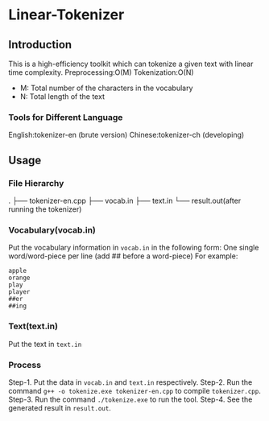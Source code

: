 # Linear-Tokenizer
## Introduction
This is a high-efficiency toolkit which can tokenize a given text with linear time complexity.
Preprocessing:O(M)
Tokenization:O(N)
- M: Total number of the characters in the vocabulary
- N: Total length of the text
### Tools for Different Language
English:tokenizer-en (brute version)
Chinese:tokenizer-ch (developing)
## Usage
### File Hierarchy
.
├── tokenizer-en.cpp
├── vocab.in
├── text.in
└── result.out(after running the tokenizer)
### Vocabulary(vocab.in)
Put the vocabulary information in `vocab.in` in the following form:
One single word/word-piece per line (add ## before a word-piece)
For example:
```
apple
orange
play
player
##er
##ing
```
### Text(text.in)
Put the text in `text.in`
### **Process**
Step-1. Put the data in `vocab.in` and `text.in` respectively.
Step-2. Run the command `g++ -o tokenize.exe tokenizer-en.cpp` to compile `tokenizer.cpp`.
Step-3. Run the command `./tokenize.exe` to run the tool.
Step-4. See the generated result in `result.out`.